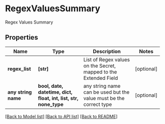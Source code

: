 # RegexValuesSummary

Regex Values Summary

## Properties
Name | Type | Description | Notes
------------ | ------------- | ------------- | -------------
**regex_list** | **[str]** | List of Regex values on the Secret, mapped to the Extended Field | [optional] 
**any string name** | **bool, date, datetime, dict, float, int, list, str, none_type** | any string name can be used but the value must be the correct type | [optional]

[[Back to Model list]](../README.md#documentation-for-models) [[Back to API list]](../README.md#documentation-for-api-endpoints) [[Back to README]](../README.md)


